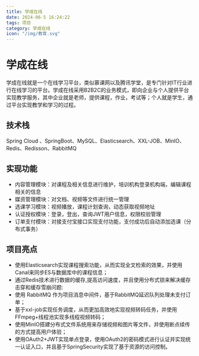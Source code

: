 ```yaml
---
title: 学成在线
date: 2024-06-5 16:24:22
tags: 项目
category: 学成在线
icon: "/img/教育.svg"
---
```


<!--more--->

# 学成在线

学成在线就是一个在线学习平台，类似慕课网以及腾讯学堂，是专门针对IT行业进行在线学习的平台。学成在线采用B2B2C的业务模式，即向企业与个人提供平台实现教学服务，其中企业就是老师，提供课程，作业，考试等；个人就是学生，通过平台实现教学和学习的过程。

## 技术栈

Spring Cloud 、SpringBoot、MySQL、Elasticsearch、XXL-JOB、MinIO、Redis、Redisson、RabbitMQ

## 实现功能

- 内容管理模块：对课程及相关信息进行维护，培训机构登录机构端，编辑课程相关的信息
- 媒资管理模块：对文档、视频等文件进行统一管理
- 选课学习模块：视频播放，课程计划查询，动态获取视频地址
- 认证授权模块：登录，登出，查询JWT用户信息，权限校验管理
- 订单支付模块：对接支付宝接口实现支付功能，支付成功后自动添加选课（分布式事务）

## 项目亮点

- 使用Elasticsearch实现课程搜索功能，从而实现全文检索的效果，并使用Canal来同步ES与数据库中的课程信息；
- 通过Redis技术进行数据的缓存,提高访问速度，并且使用分布式锁来解决缓存击穿和缓存雪崩问题:
- 使用 RabbitMQ 作为项目消息中间件，基于RabbitMQ延迟队列处理未支付订单；
- 基于xxl-job实现任务调度，从而更加高效地实现视频转码任务，并使用FFmpeg+线程池实现多线程视频转码；
- 使用MinIO搭建分布式文件系统用来存储视频和图片等文件，并使用断点续传的方式提高用户体验；
- 使用OAuth2+JWT实现单点登录，使用OAuth2的密码模式进行认证并实现统一认证入口，并且基于SpringSecurity实现了基于资源的访问控制。
